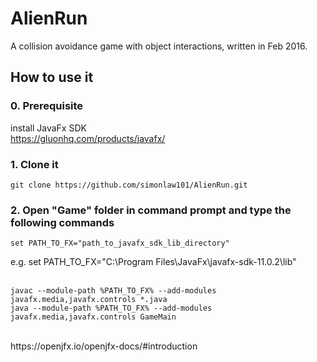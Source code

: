 # AlienRun

A collision avoidance game with object interactions, written in Feb 2016.

## How to use it

### 0. Prerequisite

install JavaFx SDK<br/>
https://gluonhq.com/products/javafx/

### 1. Clone it
```
git clone https://github.com/simonlaw101/AlienRun.git
```

### 2. Open "Game" folder in command prompt and type the following commands
```
set PATH_TO_FX="path_to_javafx_sdk_lib_directory"
```
e.g. set PATH_TO_FX="C:\Program Files\JavaFx\javafx-sdk-11.0.2\lib"
<br/><br/>
```
javac --module-path %PATH_TO_FX% --add-modules javafx.media,javafx.controls *.java
java --module-path %PATH_TO_FX% --add-modules javafx.media,javafx.controls GameMain
```
<br/>
https://openjfx.io/openjfx-docs/#introduction

